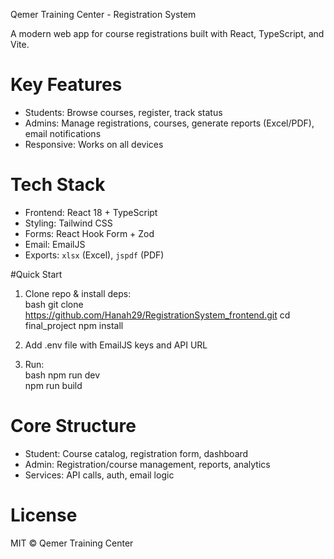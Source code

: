 
Qemer Training Center - Registration System  

A modern web app for course registrations built with React, TypeScript, and Vite.  

# Key Features  
- Students: Browse courses, register, track status  
- Admins: Manage registrations, courses, generate reports (Excel/PDF), email notifications  
- Responsive: Works on all devices  

# Tech Stack  
- Frontend: React 18 + TypeScript  
- Styling: Tailwind CSS  
- Forms: React Hook Form + Zod  
- Email: EmailJS  
- Exports: `xlsx` (Excel), `jspdf` (PDF)  

#Quick Start  
1. Clone repo & install deps:  
      bash
   git clone https://github.com/Hanah29/RegistrationSystem_frontend.git
   cd final_project
   npm install
   
2. Add .env file with EmailJS keys and API URL  
3. Run:  
   bash
   npm run dev  
   npm run build  
   

# Core Structure  
- Student: Course catalog, registration form, dashboard  
- Admin: Registration/course management, reports, analytics  
- Services: API calls, auth, email logic  

# License  
MIT © Qemer Training Center  


